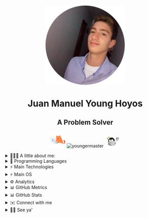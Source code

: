 <p align="center">
  <img width="250px" src="images/circle-cropped-profile-min.png" />
<h1 align="center">Juan Manuel Young Hoyos</h1>
<h2 align="center">A Problem Solver</h2>
<p align="center">
  <img src="images/CodingCat.gif" alt="Coding Cat" width="50px">
  <img src="https://komarev.com/ghpvc/?username=youngermaster&label=Profile views&color=blue&style=plastic"
    alt="youngermaster" />
  <img src="images/PenguinSurprised.gif" alt="PenguinSurprised" width="50px">
</p>


<details>

  <summary>👱🏼‍♂️ A little about me:</summary>

  <li>⚡ I’m currently working on <strong><a href="https://getaclub.io">GETA Club</a></strong> and
    <strong> <a href="https://dellasmartglasses.web.app"> Della</a></strong>'s smart glasses.
  </li>
  <li>📙 I’m currently learning <strong>.Net Core</strong>, <strong>CI/CD</strong> and
    <strong>Angular</strong>.
  </li>
  <li>🔍 I’m looking to collaborate on <strong>amazing projects</strong> to <strong>solve real problems</strong>.</li>
  <li>👱🏼‍♂️ Pronouns: <strong>he/him/his</strong>, although, just tell me <strong>Juan</strong>.</li>
  <li>😄 Fun fact: <strong>I don't like to sleep</strong>.</li>

</details>

<details>

  <summary>🌟 Programming Languages</summary>

  <table style="width:100%">
    <tr>
      <th>Level of Knowledge</th>
      <th>Details</th>
      <th>Language/s</th>
    </tr>
    <tr>
      <td>Expert ⚡</td>
      <td>I'ts OK if you only know one</td>
      <td>
        None yet...
      </td>
    </tr>
    <tr>
      <td>Practice 🧠</td>
      <td>Languages that you tried and loved, so you practice regularly</td>
      <td>
        <p>
          <img alt="C++"
            src="https://img.shields.io/badge/c++%20-%2300599C.svg?&style=for-the-badge&logo=c%2B%2B&ogoColor=white" />
          <img alt="Python"
            src="https://img.shields.io/badge/python%20-%2314354C.svg?&style=for-the-badge&logo=python&logoColor=white" />
          <img alt="TypeScript"
            src="https://img.shields.io/badge/typescript%20-%23007ACC.svg?&style=for-the-badge&logo=typescript&logoColor=white" />
          <img alt="C#"
            src="https://img.shields.io/badge/c%23%20-%23239120.svg?&style=for-the-badge&logo=c-sharp&logoColor=white" />
          <img alt="Dart"
            src="https://img.shields.io/badge/dart-%230175C2.svg?&style=for-the-badge&logo=dart&logoColor=white" />
        </p>
      </td>
    </tr>
    <tr>
      <td>Documentation</td>
      <td>Languages that you practice but didn't like, but you know how to document yourself</td>
      <td>
        <p>
          <img alt="PHP"
            src="https://img.shields.io/badge/php-%23777BB4.svg?&style=for-the-badge&logo=php&logoColor=white" />
          <img alt="Go"
            src="https://img.shields.io/badge/go-%2300ADD8.svg?&style=for-the-badge&logo=go&logoColor=white" />
          <img alt="Ruby"
            src="https://img.shields.io/badge/ruby-%23CC342D.svg?&style=for-the-badge&logo=ruby&logoColor=white" />
          <img alt="Java"
            src="https://img.shields.io/badge/java-%23ED8B00.svg?&style=for-the-badge&logo=java&logoColor=white" />
        <p>
      </td>
    </tr>
    <tr>
      <td>Hello World</td>
      <td>You don't know much about it to make "complex" projects</td>
      <td>
        <p>
          <img alt="Rust"
            src="https://img.shields.io/badge/rust-%23000000.svg?&style=for-the-badge&logo=rust&logoColor=white" />
          <a href="https://github.com/Youngermaster?tab=repositories&q=&type=&language=haskell">
            <img alt="haskell" width="30px" alt="haskell" src="images/haskell.png" />
          </a>
        </p>
      </td>
    </tr>
  </table>

</details>

<details>

  <summary>⚡ Main Technologies</summary>

  <table style="width:100%">
    <tr>
      <th>Level of Knowledge</th>
      <th>Details</th>
      <th>Tool/s</th>
    </tr>
    <tr>
      <td>Expert ⚡</td>
      <td>I'ts OK if you only know one</td>
      <td>
        None yet...
      </td>
    </tr>
    <tr>
      <td>Practice 🧠</td>
      <td>Technologies that you tried and loved, so you practice regularly</td>
      <td>
        <p>
          <img alt="Angular"
            src="https://img.shields.io/badge/angular%20-%23DD0031.svg?&style=for-the-badge&logo=angular&logoColor=white" />
          <img alt="Flutter"
            src="https://img.shields.io/badge/Flutter%20-%2302569B.svg?&style=for-the-badge&logo=Flutter&logoColor=white" />
          <img alt=".Net"
            src="https://img.shields.io/badge/.NET-5C2D91?style=for-the-badge&logo=.net&logoColor=white" />
          <img alt="OpenGL"
            src="https://img.shields.io/badge/OpenGL%20-%23FFFFFF.svg?&style=for-the-badge&logo=opengl" />
          <img alt="OpenCV"
            src="https://img.shields.io/badge/opencv%20-%23white.svg?&style=for-the-badge&logo=opencv&logoColor=white" />
          <img alt="Visual Studio Code"
            src="https://img.shields.io/badge/Visual%20Studio%20Code-0078d7.svg?&style=for-the-badge&logo=visual-studio-code&logoColor=white" />
          <img alt="Visual Studio"
            src="https://img.shields.io/badge/Visual%20Studio-5C2D91.svg?&style=for-the-badge&logo=visual-studio&logoColor=white" />
          <img alt="Vim"
            src="https://img.shields.io/badge/VIM%20-%2311AB00.svg?&style=for-the-badge&logo=vim&logoColor=white" />
          <img alt="Git"
            src="https://img.shields.io/badge/git%20-%23F05033.svg?&style=for-the-badge&logo=git&logoColor=white" />
          <img alt="Docker"
            src="https://img.shields.io/badge/docker%20-%230db7ed.svg?&style=for-the-badge&logo=docker&logoColor=white" />
          <img alt="Arduino"
            src="https://img.shields.io/badge/-Arduino-00979D?style=for-the-badge&logo=Arduino&logoColor=white" />
          <img alt="Firebase"
            src="https://img.shields.io/badge/firebase%20-%23039BE5.svg?&style=for-the-badge&logo=firebase" />
          <img alt="Postgres"
            src="https://img.shields.io/badge/postgres-%23316192.svg?&style=for-the-badge&logo=postgresql&logoColor=white" />
          <img alt="Unity"
            src="https://img.shields.io/badge/unity%20-%23000000.svg?&style=for-the-badge&logo=unity&logoColor=white" />
          <img alt="Figma"
            src="https://img.shields.io/badge/figma%20-%23F24E1E.svg?&style=for-the-badge&logo=figma&logoColor=white" />
          <img alt="Play Store"
            src="https://img.shields.io/badge/Google_Play-414141?style=for-the-badge&logo=google-play&logoColor=white" />
          <img alt="CMake"
            src="https://img.shields.io/badge/CMake%20-%23008FBA.svg?&style=for-the-badge&logo=cmake&logoColor=white" />
          <img alt="LaTeX"
            src="https://img.shields.io/badge/latex%20-%23008080.svg?&style=for-the-badge&logo=latex&logoColor=white" />
          <img alt="Shell Script"
            src="https://img.shields.io/badge/shell_script%20-%23121011.svg?&style=for-the-badge&logo=gnu-bash&logoColor=white" />
        </p>
      </td>
    </tr>
    <tr>
      <td>Documentation</td>
      <td>Technologies that you practice but didn't like, but you know how to document yourself</td>
      <td>
        <p>
          <img alt="React"
            src="https://img.shields.io/badge/react%20-%2320232a.svg?&style=for-the-badge&logo=react&logoColor=%2361DAFB" />
          <img alt="Vue.js"
            src="https://img.shields.io/badge/vuejs%20-%2335495e.svg?&style=for-the-badge&logo=vue.js&logoColor=%234FC08D" />
          <img alt="Django"
            src="https://img.shields.io/badge/django%20-%23092E20.svg?&style=for-the-badge&logo=django&logoColor=white" />
          <img alt="Laravel"
            src="https://img.shields.io/badge/laravel%20-%23FF2D20.svg?&style=for-the-badge&logo=laravel&logoColor=white" />
        <p>
      </td>
    </tr>
    <tr>
      <td>Hello World</td>
      <td>You don't know much about it to make "complex" projects</td>
      <td>
        <p>
          <img alt="GitHub Actions"
            src="https://img.shields.io/badge/github%20actions%20-%232671E5.svg?&style=for-the-badge&logo=github%20actions&logoColor=white" />
          <img alt="Azure"
            src="https://img.shields.io/badge/azure%20-%230072C6.svg?&style=for-the-badge&logo=azure-devops&logoColor=white" />
          <img alt="AWS"
            src="https://img.shields.io/badge/AWS%20-%23FF9900.svg?&style=for-the-badge&logo=amazon-aws&logoColor=white" />
          <img alt="TailwindCSS"
            src="https://img.shields.io/badge/tailwindcss%20-%2338B2AC.svg?&style=for-the-badge&logo=tailwind-css&logoColor=white" />
          <img alt="NodeJS"
            src="https://img.shields.io/badge/node.js%20-%2343853D.svg?&style=for-the-badge&logo=node.js&logoColor=white" />
          </a>
        </p>
      </td>
    </tr>
  </table>

</details>

<details>

  <summary>⚡ Main OS</summary>

  <p>
    <img alt="Windows 10"
      src="https://img.shields.io/badge/Windows-0078D6?style=for-the-badge&logo=windows&logoColor=white" />
    <img alt="Ubuntu"
      src="https://img.shields.io/badge/Ubuntu-E95420?style=for-the-badge&logo=ubuntu&logoColor=white" />
    <img alt="Raspberry Pi"
      src="https://img.shields.io/badge/-Raspberry%20Pi-C51A4A?style=for-the-badge&logo=Raspberry-Pi" />
  </p>

</details>

<details>

  <summary>⚙️ Analytics </summary>

  <p>
    <p>Two metrics are loading (If it takes more than 5 seconds, reload the page)...</p>
    <a href="https://profile.codersrank.io/user/youngermaster">
      <img src="https://cr-ss-service.azurewebsites.net/api/ScreenShot?widget=summary&username=youngermaster&badges=3&show-avatar=true&style=--header-bg-color:%23000;--border-radius:10px%22%20width=%22500px">
    </a>
    <a href="https://profile.codersrank.io/user/youngermaster">
      <img src="https://cr-skills-chart-widget.azurewebsites.net/api/api?username=youngermaster"/>
    </a>
  </p>

</details>

<details>

  <summary>📊 GitHub Metrics</summary>
  <p>
    <a href="https://github.com/youngermaster">
      <img alt="Youngermaster's github language stats "
        src="https://metrics.lecoq.io/Youngermaster?template=classic&isocalendar=1&languages=1&activity=1&achievements=1&repositories=1&lines=1&repositories=100&repositories.batch=100&repositories.forks=false&repositories.affiliations=owner&isocalendar.duration=full-year&languages.limit=8&languages.sections=most-used&languages.colors=github&languages.threshold=0%25&languages.indepth=false&languages.recent.load=300&languages.recent.days=14&activity.limit=5&activity.load=300&activity.days=14&activity.filter=all&activity.visibility=all&activity.timestamps=false&achievements.threshold=C&achievements.secrets=true&achievements.limit=0&config.timezone=America%2FBogota" />
    </a>
  <p> If the metrics does not load, just <strong>reload</strong> the page. </p>
    <p>I give <strong>Thanks</strong> to this <a href="https://github.com/lowlighter/metrics">Project</a> for the metrics.</p>
  </p>
</details>

<details>

  <summary>📊 GitHub Stats</summary>

  <p>
    <a href="https://github.com/youngermaster">
      <img alt="Youngermaster's github language stats "
        src="https://github-readme-stats.vercel.app/api/top-langs/?username=youngermaster&langs_count=10&layout=compact" />
    </a>
    <br>
    <a href="https://github.com/youngermaster">
      <img
        src="https://github-readme-stats.anuraghazra1.vercel.app/api?username=youngermaster&show_icons=true&line_height=27"
        alt="Youngermaster's github stats" />
    </a>
    <br>
    <a href="https://github.com/youngermaster">
      <img src="https://github-readme-streak-stats.herokuapp.com/?user=youngermaster"
        alt="Youngermaster's github stats" />
    </a>
    <br>
    <a href="https://github.com/youngermaster">
      <img src="https://github-profile-trophy.vercel.app/?username=youngermaster" alt="Youngermaster's github stats" />
    </a>
    <br>
    <a href="https://github.com/youngermaster">
      <img
        src="https://github-profile-summary-cards.vercel.app/api/cards/profile-details?username=youngermaster&theme=nord_bright"
        alt="Youngermaster's github stats" />
    </a>
    <a href="https://github.com/youngermaster">
      <img
        src="https://github-profile-summary-cards.vercel.app/api/cards/repos-per-language?username=youngermaster&theme=nord_bright"
        alt="Youngermaster's github stats" />
    </a>
    <a href="https://github.com/youngermaster">
      <img
        src="https://github-profile-summary-cards.vercel.app/api/cards/most-commit-language?username=youngermaster&theme=nord_bright"
        alt="Youngermaster's github stats" />
    </a>
    <a href="https://github.com/youngermaster">
      <img
        src="https://github-profile-summary-cards.vercel.app/api/cards/stats?username=youngermaster&theme=nord_bright"
        alt="Youngermaster's github stats" />
    </a>
    <a href="https://github.com/youngermaster">
      <img
        src="https://github-profile-summary-cards.vercel.app/api/cards/productive-time?username=youngermaster&theme=nord_bright"
        alt="Youngermaster's github stats" />
    </a>
  </p>

</details>

<details>

  <summary>✉️️ Connect with me</summary>

  <p>
    <a href="https://www.linkedin.com/in/juan-manuel-young-hoyos/">
      <img alt="LinkedIn"
        src="https://img.shields.io/badge/linkedin%20-%230077B5.svg?&style=for-the-badge&logo=linkedin&logoColor=white" />
    </a>
    <a href="https://www.instagram.com/jmyounghoyos/">
      <img alt="Instagram"
        src="https://img.shields.io/badge/jmyounghoyos%20-%23E4405F.svg?&style=for-the-badge&logo=Instagram&logoColor=white" />
    </a>
    <a href="https://twitter.com/jmyounghoyos">
      <img alt="Twitter"
        src="https://img.shields.io/badge/jmyounghoyos%20-%231DA1F2.svg?&style=for-the-badge&logo=Twitter&logoColor=white" />
    </a>
    <a href="https://discord.bio/p/youngermaster">
      <img alt="Discord"
        src="https://img.shields.io/badge/Youngermaster%20-%237289DA.svg?&style=for-the-badge&logo=discord&logoColor=white" />
    </a>
    <a href="https://www.youtube.com/channel/UCyuYHymUH4Adj2YytTdtD4g/videos">
      <img alt="Youtube"
        src="https://img.shields.io/badge/JuanManuelYoungHoyos%20-%23FF0000.svg?&style=for-the-badge&logo=YouTube&logoColor=white" />
    </a>
    <a href="https://gist.github.com/Youngermaster/d062cf824d5007105aa2ea32d6e988e2">
      <img alt="Visual Studio Code"
        src="https://img.shields.io/badge/Visual%20Studio%20Code-0078d7.svg?&style=for-the-badge&logo=visual-studio-code&logoColor=white" />
    </a> <a href="mailto:juanmanuel12.13jmyh81@gmail.com">
      <img alt="Gmail" src="https://img.shields.io/badge/Gmail-D14836?style=for-the-badge&logo=gmail&logoColor=white" />
    </a>
  </p>

</details>

<details>

  <summary>👋🏻 See ya'</summary>

  <p>
    <a href="/">
      <img alt="NotHotDog" alt="raspberry" src="images/NotHotDog.gif" />
    </a>
  </p>

</details>

